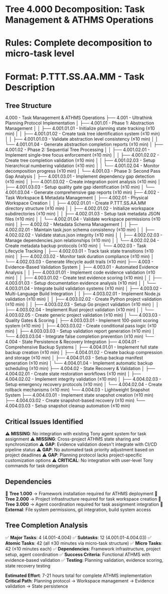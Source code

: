 # Tree 4.000 Decomposition: Task Management & ATHMS Operations
# Rules: Complete decomposition to micro-task level
# Format: P.TTT.SS.AA.MM - Task Description

## Tree Structure

4.000 - Task Management & ATHMS Operations
├── 4.001 - Ultrathink Planning Protocol Implementation
│   ├── 4.001.01 - Phase 1: Abstraction Management
│   │   ├── 4.001.01.01 - Initialize planning state tracking (≤10 min)
│   │   ├── 4.001.01.02 - Create task tree identification system (≤10 min)
│   │   ├── 4.001.01.03 - Validate abstraction level consistency (≤10 min)
│   │   └── 4.001.01.04 - Generate abstraction completion reports (≤10 min)
│   ├── 4.001.02 - Phase 2: Sequential Tree Processing
│   │   ├── 4.001.02.01 - Implement single-tree focus enforcement (≤10 min)
│   │   ├── 4.001.02.02 - Create tree completion validation (≤10 min)
│   │   ├── 4.001.02.03 - Setup hierarchical numbering validation (≤10 min)
│   │   └── 4.001.02.04 - Monitor decomposition progress (≤10 min)
│   └── 4.001.03 - Phase 3: Second Pass Gap Analysis
│       ├── 4.001.03.01 - Implement dependency gap detection (≤10 min)
│       ├── 4.001.03.02 - Create integration point analysis (≤10 min)
│       ├── 4.001.03.03 - Setup quality gate gap identification (≤10 min)
│       └── 4.001.03.04 - Generate comprehensive gap reports (≤10 min)
├── 4.002 - Task Workspace & Metadata Management
│   ├── 4.002.01 - Physical Workspace Creation
│   │   ├── 4.002.01.01 - Create P.TTT.SS.AA.MM directory structure (≤10 min)
│   │   ├── 4.002.01.02 - Initialize workspace subdirectories (≤10 min)
│   │   ├── 4.002.01.03 - Setup task metadata JSON files (≤10 min)
│   │   └── 4.002.01.04 - Validate workspace permissions (≤10 min)
│   ├── 4.002.02 - Metadata Schema Management
│   │   ├── 4.002.02.01 - Maintain task.json schema consistency (≤10 min)
│   │   ├── 4.002.02.02 - Validate status.json integrity (≤10 min)
│   │   ├── 4.002.02.03 - Manage dependencies.json relationships (≤10 min)
│   │   └── 4.002.02.04 - Create metadata backup protocols (≤10 min)
│   └── 4.002.03 - Task Lifecycle Tracking
│       ├── 4.002.03.01 - Track task state transitions (≤10 min)
│       ├── 4.002.03.02 - Monitor task duration compliance (≤10 min)
│       └── 4.002.03.03 - Generate lifecycle audit trails (≤10 min)
├── 4.003 - Evidence-Based Validation System
│   ├── 4.003.01 - Automated Evidence Analysis
│   │   ├── 4.003.01.01 - Implement code evidence validation (≤10 min)
│   │   ├── 4.003.01.02 - Create test evidence scoring (≤10 min)
│   │   ├── 4.003.01.03 - Setup documentation evidence analysis (≤10 min)
│   │   └── 4.003.01.04 - Integrate build validation systems (≤10 min)
│   ├── 4.003.02 - Multi-Language Build Integration
│   │   ├── 4.003.02.01 - Implement Node.js validation (≤10 min)
│   │   ├── 4.003.02.02 - Create Python project validation (≤10 min)
│   │   ├── 4.003.02.03 - Setup Go project validation (≤10 min)
│   │   ├── 4.003.02.04 - Implement Rust project validation (≤10 min)
│   │   └── 4.003.02.05 - Create generic project validation (≤10 min)
│   └── 4.003.03 - Quality Gates & Scoring
│       ├── 4.003.03.01 - Implement 100-point scoring system (≤10 min)
│       ├── 4.003.03.02 - Create conditional pass logic (≤10 min)
│       ├── 4.003.03.03 - Setup validation report generation (≤10 min)
│       └── 4.003.03.04 - Integrate false completion prevention (≤10 min)
└── 4.004 - State Persistence & Recovery Integration
    ├── 4.004.01 - Comprehensive Backup Systems
    │   ├── 4.004.01.01 - Implement full state backup creation (≤10 min)
    │   ├── 4.004.01.02 - Create backup compression and storage (≤10 min)
    │   ├── 4.004.01.03 - Setup backup manifest generation (≤10 min)
    │   └── 4.004.01.04 - Implement automatic backup scheduling (≤10 min)
    ├── 4.004.02 - State Recovery & Validation
    │   ├── 4.004.02.01 - Create state restoration workflows (≤10 min)
    │   ├── 4.004.02.02 - Implement integrity validation (≤10 min)
    │   ├── 4.004.02.03 - Setup emergency recovery protocols (≤10 min)
    │   └── 4.004.02.04 - Create rollback mechanisms (≤10 min)
    └── 4.004.03 - Lightweight Snapshot System
        ├── 4.004.03.01 - Implement state snapshot creation (≤10 min)
        ├── 4.004.03.02 - Create snapshot-based recovery (≤10 min)
        └── 4.004.03.03 - Setup snapshot cleanup automation (≤10 min)

## Critical Issues Identified
⚠️ **MISSING**: No integration with existing Tony agent system for task assignment
⚠️ **MISSING**: Cross-project ATHMS state sharing and synchronization
⚠️ **GAP**: Evidence validation doesn't integrate with CI/CD pipeline status
⚠️ **GAP**: No automated task priority adjustment based on project deadlines
⚠️ **GAP**: Planning protocol lacks project-specific customization options
⚠️ **CRITICAL**: No integration with user-level Tony commands for task delegation

## Dependencies  
🔗 **Tree 1.000** → Framework installation required for ATHMS deployment
🔗 **Tree 2.000** → Project infrastructure required for task workspace creation
🔗 **Tree 3.000** → Agent coordination required for task assignment integration
🔗 **External**: File system permissions, git integration, build system access

## Tree Completion Analysis
✅ **Major Tasks**: 4 (4.001-4.004)
✅ **Subtasks**: 12 (4.001.01-4.004.03)
✅ **Atomic Tasks**: 42 (all ≤30 minutes via micro-task structure)
✅ **Micro Tasks**: 42 (≤10 minutes each)
✅ **Dependencies**: Framework infrastructure, project setup, agent coordination
✅ **Success Criteria**: Functional ATHMS with evidence-based validation
✅ **Testing**: Planning validation, evidence scoring, state recovery testing

**Estimated Effort**: 7-21 hours total for complete ATHMS implementation
**Critical Path**: Planning protocol → Workspace management → Evidence validation → State persistence